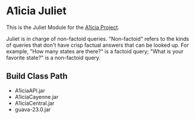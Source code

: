 # A1icia Juliet

This is the Juliet Module for the [A1icia Project](https://github.com/markhull/A1icia).

Juliet is in charge of non-factoid queries. "Non-factoid" refers to the kinds of queries that don't have crisp factual answers that can be looked up. For example, "How many states are there?" is a factoid query; "What is your favorite state?" is a non-factoid query.

## Build Class Path
* A1iciaAPI.jar
* A1iciaCayenne.jar
* A1iciaCentral.jar
* guava-23.0.jar
